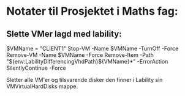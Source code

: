 # Notater til Prosjektet i Maths fag:

## Slette VMer lagd med lability:
$VMName = "CLIENT1"
Stop-VM -Name $VMName -TurnOff -Force
Remove-VM -Name $VMName -Force
Remove-Item -Path "${env:LabilityDifferencingVhdPath}\${VMName}*" -ErrorAction SilentlyContinue -Force

Sletter alle VM'er og tilsvarende disker den finner i Lability sin VMVirtualHardDisks mappe.
